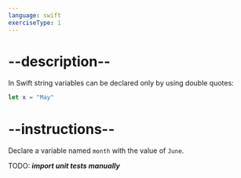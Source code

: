 ```yaml
---
language: swift
exerciseType: 1
---
```


# --description--

In Swift string variables can be declared only by using double quotes:
```swift
let x = "May"
```

# --instructions--

Declare a variable named `month` with the value of `June`.

TODO: ___import unit tests manually___

